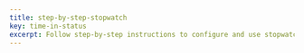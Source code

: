 ```yaml
---
title: step-by-step-stopwatch
key: time-in-status
excerpt: Follow step-by-step instructions to configure and use stopwatch fields for measuring time intervals in your Jira workflow processes.
---
```

